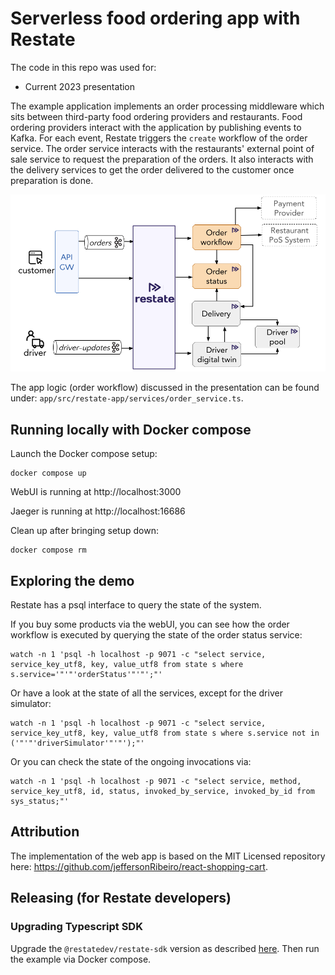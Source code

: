 # Serverless food ordering app with Restate

The code in this repo was used for:
- Current 2023 presentation

The example application implements an order processing middleware which sits between third-party food ordering providers and restaurants.
Food ordering providers interact with the application by publishing events to Kafka. 
For each event, Restate triggers the `create` workflow of the order service.
The order service interacts with the restaurants' external point of sale service to request the preparation of the orders.
It also interacts with the delivery services to get the order delivered to the customer once preparation is done.

![demo_overview.png](demo_overview.png)

The app logic (order workflow) discussed in the presentation can be found under: `app/src/restate-app/services/order_service.ts`.

## Running locally with Docker compose

Launch the Docker compose setup:
```shell
docker compose up
```

WebUI is running at http://localhost:3000

Jaeger is running at http://localhost:16686

Clean up after bringing setup down:
```shell
docker compose rm 
```

## Exploring the demo

Restate has a psql interface to query the state of the system. 
 
If you buy some products via the webUI, you can see how the order workflow is executed by querying the state of the order status service:
```shell
watch -n 1 'psql -h localhost -p 9071 -c "select service, service_key_utf8, key, value_utf8 from state s where s.service='"'"'orderStatus'"'"';"'
```

Or have a look at the state of all the services, except for the driver simulator:
```shell
watch -n 1 'psql -h localhost -p 9071 -c "select service, service_key_utf8, key, value_utf8 from state s where s.service not in ('"'"'driverSimulator'"'"');"'
```

Or you can check the state of the ongoing invocations via:
```shell
watch -n 1 'psql -h localhost -p 9071 -c "select service, method, service_key_utf8, id, status, invoked_by_service, invoked_by_id from sys_status;"'
```

## Attribution

The implementation of the web app is based on the MIT Licensed repository here: https://github.com/jeffersonRibeiro/react-shopping-cart.

## Releasing (for Restate developers)

### Upgrading Typescript SDK

Upgrade the `@restatedev/restate-sdk` version as described [here](../../README.md#upgrading-the-sdk-dependency-for-restate-developers).
Then run the example via Docker compose.
